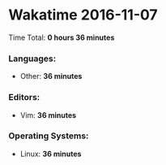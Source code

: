 # Wakatime 2016-11-07

Time Total: **0 hours 36 minutes**

### Languages:
- Other: **36 minutes** 

### Editors:
- Vim: **36 minutes** 

### Operating Systems:
- Linux: **36 minutes** 

